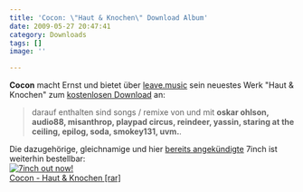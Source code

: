 ```yaml
---
title: 'Cocon: \"Haut & Knochen\" Download Album'
date: 2009-05-27 20:47:41
category: Downloads
tags: []
image: ''

---
```


**Cocon** macht Ernst und bietet über [leave.music](http://www.leavemusic.de) sein neuestes Werk "Haut & Knochen" zum [kostenlosen Download](http://www.leavemusic.de/live/leavemusic/specials/011_cocon_hk_downloadalbum/Cocon-HK.rar) an:  

> darauf enthalten sind songs / remixe von und mit **oskar ohlson, audio88, misanthrop, playpad circus, reindeer, yassin, staring at the ceiling, epilog, soda, smokey131, uvm.**.

  
Die dazugehörige, gleichnamige und hier [bereits angekündigte](http://www.misantropolis.de/2009/05/cocon-haut-knochen-7/) 7inch ist weiterhin bestellbar:  
[![7inch out now!](http://hotlink.myspacecdn.com/images02/104/d5cee5da521e4a99af610462cae43519/m.gif)](http://www.myspace.com/dercocon)  
[Cocon - Haut & Knochen [rar]](http://www.leavemusic.de/live/leavemusic/specials/011_cocon_hk_downloadalbum/Cocon-HK.rar)
